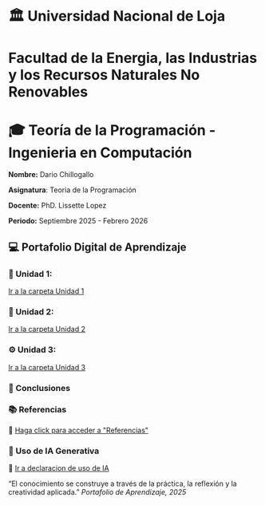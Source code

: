# 🏛️ Universidad Nacional de Loja
# Facultad de la Energia, las Industrias y los Recursos Naturales No Renovables
# 🎓 Teoría de la Programación - Ingenieria en Computación 
**Nombre:** Dario Chillogallo  

**Asignatura**: Teoria de la Programación  

**Docente:** PhD. Lissette Lopez  

**Periodo:** Septiembre 2025 - Febrero 2026      

## 💻 Portafolio Digital de Aprendizaje 

### 🧩 Unidad 1:
[Ir a la carpeta Unidad 1](unidad1.md)

### 🔢 Unidad 2:
[Ir a la carpeta Unidad 2](unidad2.md)

### ⚙️ Unidad 3: 
[Ir a la carpeta Unidad 3](unidad3.md)


### 🧠 Conclusiones



### 📚 Referencias
🔗 [Haga click para acceder a "Referencias"](referencias.md)


### 🤖 Uso de IA Generativa

💬 [Ir a declaracion de uso de IA](usoIA.md)  

“El conocimiento se construye a través de la práctica, la reflexión y la creatividad aplicada.”
*Portafolio de Aprendizaje, 2025*

